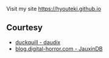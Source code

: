 Visit my site https://hyouteki.github.io

## Courtesy
- [duckquill - daudix](https://codeberg.org/daudix/duckquill)
- [blog.digital-horror.com - JauxinDB](https://github.com/JuxhinDB/blog.digital-horror.com)